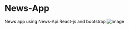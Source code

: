 # News-App
News app using News-Api React-js and bootstrap 
![image](https://github.com/durgeshmalviya/News-App/assets/99184367/8aa5b2c2-f5ab-4de2-aa56-d317e13f9f1a)
